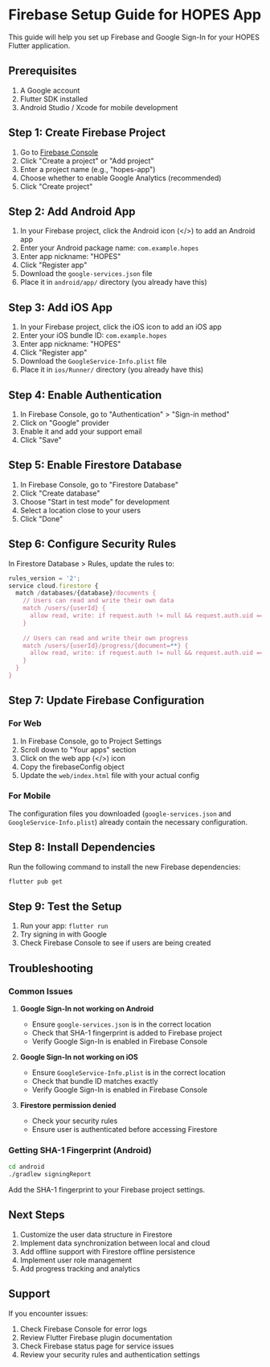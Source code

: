 # Firebase Setup Guide for HOPES App

This guide will help you set up Firebase and Google Sign-In for your HOPES Flutter application.

## Prerequisites

1. A Google account
2. Flutter SDK installed
3. Android Studio / Xcode for mobile development

## Step 1: Create Firebase Project

1. Go to [Firebase Console](https://console.firebase.google.com/)
2. Click "Create a project" or "Add project"
3. Enter a project name (e.g., "hopes-app")
4. Choose whether to enable Google Analytics (recommended)
5. Click "Create project"

## Step 2: Add Android App

1. In your Firebase project, click the Android icon (</>) to add an Android app
2. Enter your Android package name: `com.example.hopes`
3. Enter app nickname: "HOPES"
4. Click "Register app"
5. Download the `google-services.json` file
6. Place it in `android/app/` directory (you already have this)

## Step 3: Add iOS App

1. In your Firebase project, click the iOS icon to add an iOS app
2. Enter your iOS bundle ID: `com.example.hopes`
3. Enter app nickname: "HOPES"
4. Click "Register app"
5. Download the `GoogleService-Info.plist` file
6. Place it in `ios/Runner/` directory (you already have this)

## Step 4: Enable Authentication

1. In Firebase Console, go to "Authentication" > "Sign-in method"
2. Click on "Google" provider
3. Enable it and add your support email
4. Click "Save"

## Step 5: Enable Firestore Database

1. In Firebase Console, go to "Firestore Database"
2. Click "Create database"
3. Choose "Start in test mode" for development
4. Select a location close to your users
5. Click "Done"

## Step 6: Configure Security Rules

In Firestore Database > Rules, update the rules to:

```javascript
rules_version = '2';
service cloud.firestore {
  match /databases/{database}/documents {
    // Users can read and write their own data
    match /users/{userId} {
      allow read, write: if request.auth != null && request.auth.uid == userId;
    }
    
    // Users can read and write their own progress
    match /users/{userId}/progress/{document=**} {
      allow read, write: if request.auth != null && request.auth.uid == userId;
    }
  }
}
```

## Step 7: Update Firebase Configuration

### For Web
1. In Firebase Console, go to Project Settings
2. Scroll down to "Your apps" section
3. Click on the web app (</>) icon
4. Copy the firebaseConfig object
5. Update the `web/index.html` file with your actual config

### For Mobile
The configuration files you downloaded (`google-services.json` and `GoogleService-Info.plist`) already contain the necessary configuration.

## Step 8: Install Dependencies

Run the following command to install the new Firebase dependencies:

```bash
flutter pub get
```

## Step 9: Test the Setup

1. Run your app: `flutter run`
2. Try signing in with Google
3. Check Firebase Console to see if users are being created

## Troubleshooting

### Common Issues

1. **Google Sign-In not working on Android**
   - Ensure `google-services.json` is in the correct location
   - Check that SHA-1 fingerprint is added to Firebase project
   - Verify Google Sign-In is enabled in Firebase Console

2. **Google Sign-In not working on iOS**
   - Ensure `GoogleService-Info.plist` is in the correct location
   - Check that bundle ID matches exactly
   - Verify Google Sign-In is enabled in Firebase Console

3. **Firestore permission denied**
   - Check your security rules
   - Ensure user is authenticated before accessing Firestore

### Getting SHA-1 Fingerprint (Android)

```bash
cd android
./gradlew signingReport
```

Add the SHA-1 fingerprint to your Firebase project settings.

## Next Steps

1. Customize the user data structure in Firestore
2. Implement data synchronization between local and cloud
3. Add offline support with Firestore offline persistence
4. Implement user role management
5. Add progress tracking and analytics

## Support

If you encounter issues:
1. Check Firebase Console for error logs
2. Review Flutter Firebase plugin documentation
3. Check Firebase status page for service issues
4. Review your security rules and authentication settings

